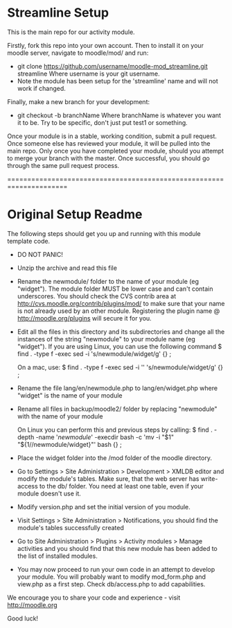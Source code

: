 # Streamline Setup
This is the main repo for our activity module.

Firstly, fork this repo into your own account. Then to install it on 
your moodle server, navigate to moodle/mod/ and run:
* git clone https://github.com/username/moodle-mod_streamline.git streamline
Where username is your git username.
* Note the module has been setup for the 'streamline' name and will not work if changed.

Finally, make a new branch for your development:
* git checkout -b branchName
Where branchName is whatever you want it to be. Try to be specific, don't
just put test1 or something.

Once your module is in a stable, working condition, submit a pull request.
Once someone else has reviewed your module, it will be pulled into the main
repo. Only once you have completed your module, should you attempt to merge 
your branch with the master. Once successful, you should go through the same
pull request process.

=====================================================================
# Original Setup Readme
The following steps should get you up and running with
this module template code.

* DO NOT PANIC!

* Unzip the archive and read this file

* Rename the newmodule/ folder to the name of your module (eg "widget").
  The module folder MUST be lower case and can't contain underscores. You should check the CVS contrib
  area at http://cvs.moodle.org/contrib/plugins/mod/ to make sure that
  your name is not already used by an other module. Registering the plugin
  name @ http://moodle.org/plugins will secure it for you.

* Edit all the files in this directory and its subdirectories and change
  all the instances of the string "newmodule" to your module name
  (eg "widget"). If you are using Linux, you can use the following command
  $ find . -type f -exec sed -i 's/newmodule/widget/g' {} \;

  On a mac, use:
  $ find . -type f -exec sed -i '' 's/newmodule/widget/g' {} \;

* Rename the file lang/en/newmodule.php to lang/en/widget.php
  where "widget" is the name of your module

* Rename all files in backup/moodle2/ folder by replacing "newmodule" with
  the name of your module

  On Linux you can perform this and previous steps by calling:
  $ find . -depth -name '*newmodule*' -execdir bash -c 'mv -i "$1" "${1//newmodule/widget}"' bash {} \;

* Place the widget folder into the /mod folder of the moodle
  directory.

* Go to Settings > Site Administration > Development > XMLDB editor
  and modify the module's tables.
  Make sure, that the web server has write-access to the db/ folder.
  You need at least one table, even if your module doesn't use it.

* Modify version.php and set the initial version of you module.

* Visit Settings > Site Administration > Notifications, you should find
  the module's tables successfully created

* Go to Site Administration > Plugins > Activity modules > Manage activities
  and you should find that this new module has been added to the list of
  installed modules.

* You may now proceed to run your own code in an attempt to develop
  your module. You will probably want to modify mod_form.php and view.php
  as a first step. Check db/access.php to add capabilities.

We encourage you to share your code and experience - visit http://moodle.org

Good luck!
